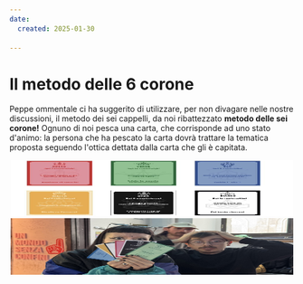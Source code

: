 ```yaml
---
date:
  created: 2025-01-30

---
```

# Il metodo delle 6 corone
Peppe ommentale ci ha suggerito di utilizzare, per non divagare nelle nostre discussioni, il metodo dei sei cappelli, da noi ribattezzato **metodo delle sei corone!**
Ognuno di noi pesca una carta, che corrisponde ad uno stato d'animo: la persona che ha pescato la carta dovrà trattare la tematica proposta seguendo l'ottica dettata dalla carta che gli è capitata.
<div align="center">
<img src="sei_corone.jpg" width="500" height="100">
<div align="center">
<img src="6corone.jpg" width="500" height="100">
